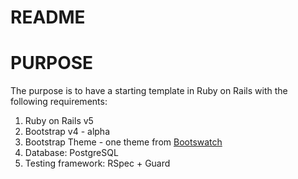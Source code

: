 # README


# PURPOSE

The purpose is to have a starting template in Ruby on Rails with the following requirements:

1. Ruby on Rails v5
2. Bootstrap v4 - alpha
3. Bootstrap Theme - one theme from [Bootswatch](https://github.com/thomaspark/bootswatch)
3. Database: PostgreSQL
4. Testing framework: RSpec + Guard
